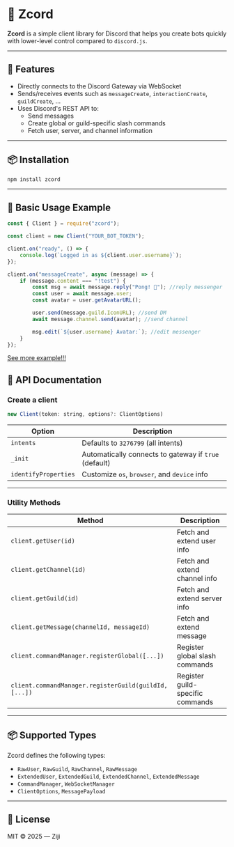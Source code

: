 # 🧩 Zcord

**Zcord** is a simple client library for Discord that helps you create bots quickly with lower-level control compared to
`discord.js`.

---

## 🚀 Features

- Directly connects to the Discord Gateway via WebSocket
- Sends/receives events such as `messageCreate`, `interactionCreate`, `guildCreate`, ...
- Uses Discord's REST API to:
  - Send messages
  - Create global or guild-specific slash commands
  - Fetch user, server, and channel information

---

## 📦 Installation

```bash
npm install zcord
```

---

## 🧪 Basic Usage Example

```js
const { Client } = require("zcord");

const client = new Client("YOUR_BOT_TOKEN");

client.on("ready", () => {
	console.log(`Logged in as ${client.user.username}`);
});

client.on("messageCreate", async (message) => {
	if (message.content === "!test") {
		const msg = await message.reply("Pong! 🏓"); //reply messenger
		const user = await message.user;
		const avatar = user.getAvatarURL();

		user.send(message.guild.IconURL); //send DM
		await message.channel.send(avatar); //send channel

		msg.edit(`${user.username} Avatar:`); //edit messenger
	}
});
```

[See more example!!!](https://github.com/zijipia/ZCord/tree/main/example)

## 📘 API Documentation

### Create a client

```js
new Client(token: string, options?: ClientOptions)
```

| Option               | Description                                           |
| -------------------- | ----------------------------------------------------- |
| `intents`            | Defaults to `3276799` (all intents)                   |
| `_init`              | Automatically connects to gateway if `true` (default) |
| `identifyProperties` | Customize `os`, `browser`, and `device` info          |

---

### Utility Methods

| Method                                                | Description                      |
| ----------------------------------------------------- | -------------------------------- |
| `client.getUser(id)`                                  | Fetch and extend user info       |
| `client.getChannel(id)`                               | Fetch and extend channel info    |
| `client.getGuild(id)`                                 | Fetch and extend server info     |
| `client.getMessage(channelId, messageId)`             | Fetch and extend message         |
| `client.commandManager.registerGlobal([...])`         | Register global slash commands   |
| `client.commandManager.registerGuild(guildId, [...])` | Register guild-specific commands |

---

## 📦 Supported Types

Zcord defines the following types:

- `RawUser`, `RawGuild`, `RawChannel`, `RawMessage`
- `ExtendedUser`, `ExtendedGuild`, `ExtendedChannel`, `ExtendedMessage`
- `CommandManager`, `WebSocketManager`
- `ClientOptions`, `MessagePayload`

---

## 📄 License

MIT © 2025 — Ziji
